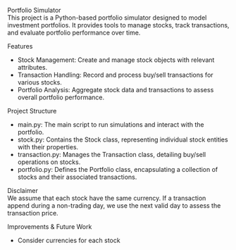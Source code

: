 Portfolio Simulator  
This project is a Python-based portfolio simulator designed to model investment portfolios. It provides tools to manage stocks, track transactions, and evaluate portfolio performance over time.

Features  
- Stock Management: Create and manage stock objects with relevant attributes.
- Transaction Handling: Record and process buy/sell transactions for various stocks.
- Portfolio Analysis: Aggregate stock data and transactions to assess overall portfolio performance.

Project Structure  
- main.py: The main script to run simulations and interact with the portfolio.
- stock.py: Contains the Stock class, representing individual stock entities with their properties.
- transaction.py: Manages the Transaction class, detailing buy/sell operations on stocks.
- portfolio.py: Defines the Portfolio class, encapsulating a collection of stocks and their associated transactions.

Disclaimer  
We assume that each stock have the same currency.
If a transaction append during a non-trading day, we use the next valid day to assess the transaction price.

Improvements & Future Work  
- Consider currencies for each stock
